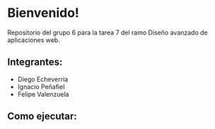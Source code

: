 # Bienvenido!

Repositorio del grupo 6 para la tarea 7 del ramo Diseño avanzado de aplicaciones web.

## Integrantes:
- Diego Echeverría
- Ignacio Peñafiel
- Felipe Valenzuela

## Como ejecutar:
